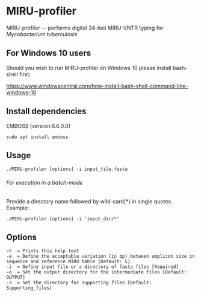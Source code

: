 # MIRU-profiler

MIRU-profiler -- performs digital 24-loci MIRU-VNTR typing for *Mycobacterium tuberculosis*

## For Windows 10 users

Should you wish to run MIRU-profiler on Windows 10 please install bash-shell first:

https://www.windowscentral.com/how-install-bash-shell-command-line-windows-10

## Install dependencies

EMBOSS (version:6.6.0.0)
```
sudo apt install emboss
```

## Usage
```
./MIRU-profiler [options] -i input_file.fasta
```
###### For execution in a batch-mode
Provide a directory name followed by wild-card(*) in single quotes. Example:
```
./MIRU-profiler [options] -i 'input_dir/*'
```
## Options
```
-h  = Prints this help text
-e  = Define the acceptable variation (in bp) between amplicon size in sequence and reference MIRU table [Default: 5]
-i  = Define input file or a directory of fasta files [Required]
-o  = Set the output directory for the intermediate files [Default: OUTPUT]
-s  = Set the directory for supporting files [Default: Supporting_files]
```


